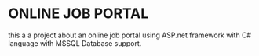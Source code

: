 # ONLINE JOB PORTAL
this a a project about an online job portal using ASP.net framework with C# language with MSSQL Database support.
